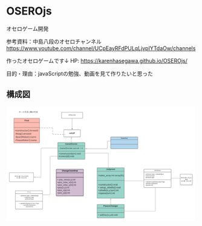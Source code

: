 # OSEROjs
オセロゲーム開発

参考資料：中島八段のオセロチャンネル
https://www.youtube.com/channel/UCpEayRFdPULqLjvpIYTdaOw/channels

作ったオセロゲームです↓
HP: https://karenhasegawa.github.io/OSEROjs/

目的・理由：javaScriptの勉強、動画を見て作りたいと思った

## 構成図
![photo](https://github.com/karenhasegawa/OSEROjs/blob/main/%E3%82%AA%E3%82%BB%E3%83%AD%E3%82%B2%E3%83%BC%E3%83%A0%E9%96%8B%E7%99%BA.png)



